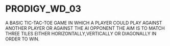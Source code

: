 # PRODIGY_WD_03

A BASIC TIC-TAC-TOE GAME IN WHICH A PLAYER COULD PLAY AGAINST ANOTHER PLAYER OR AGAINST THE AI OPPONENT
THE AIM IS TO MATCH THREE TILES EITHER HORIZONTALLY,VERTICALLY OR DIAGONALLY IN ORDER TO WIN.
